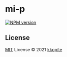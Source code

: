 # mi-p

[![NPM version](https://img.shields.io/npm/v/mi-p?color=a1b858&label=)](https://www.npmjs.com/package/mi-p)

## License

[MIT](./LICENSE) License © 2021 [kkopite](https://github.com/action-hong)
